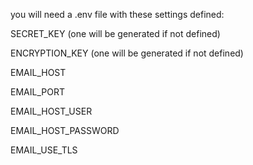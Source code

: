 you will need a .env file with these settings defined:

   SECRET_KEY (one will be generated if not defined)

   ENCRYPTION_KEY (one will be generated if not defined)



   EMAIL_HOST

   EMAIL_PORT

   EMAIL_HOST_USER

   EMAIL_HOST_PASSWORD

   EMAIL_USE_TLS
   
